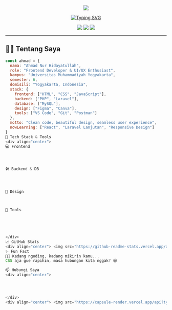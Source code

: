 <div align="center">
  <img src="https://capsule-render.vercel.app/api?type=waving&color=gradient&customColorList=0,2,2,5,30&height=300&section=header&text=Ahmad%20Nur%20Hidayatullah&fontSize=50&fontColor=ffffff&animation=fadeIn&fontAlignY=30&desc=Frontend%20Developer%20%26%20UI/UX%20Enthusiast&descAlignY=60&descAlign=50" />
</div>

<div align="center">
  
[![Typing SVG](https://readme-typing-svg.demolab.com?font=Fira+Code&weight=500&size=22&pause=1000&color=00D9FF&center=true&vCenter=true&width=750&lines=🚀+Building+Amazing+Web+Experiences;💻+Frontend+Developer+%26+UI%2FUX+Designer;🎨+Crafting+Clean+User+Interfaces;🌱+Always+Learning+Something+New)](https://git.io/typing-svg)

</div>

<div align="center">
  <img src="https://komarev.com/ghpvc/?username=AhmadNurHidayatullah&color=00d9ff&style=for-the-badge&label=Profile+Views" />
  <img src="https://img.shields.io/github/followers/AhmadNurHidayatullah?color=00d9ff&style=for-the-badge&label=Followers" />
  <img src="https://img.shields.io/github/stars/AhmadNurHidayatullah?color=00d9ff&style=for-the-badge&label=Stars" />
</div>

---

## 🧑‍💻 Tentang Saya

```javascript
const ahmad = {
  nama: "Ahmad Nur Hidayatullah",
  role: "Frontend Developer & UI/UX Enthusiast",
  kampus: "Universitas Muhammadiyah Yogyakarta",
  semester: 6,
  domisili: "Yogyakarta, Indonesia",
  stack: {
    frontend: ["HTML", "CSS", "JavaScript"],
    backend: ["PHP", "Laravel"],
    database: ["MySQL"],
    design: ["Figma", "Canva"],
    tools: ["VS Code", "Git", "Postman"]
  },
  motto: "Clean code, beautiful design, seamless user experience",
  nowLearning: ["React", "Laravel Lanjutan", "Responsive Design"]
}
🧰 Tech Stack & Tools
<div align="center">
💻 Frontend




🛠️ Backend & DB




🎨 Design



🧰 Tools





</div>
📈 GitHub Stats
<div align="center"> <img src="https://github-readme-stats.vercel.app/api?username=AhmadNurHidayatullah&show_icons=true&theme=tokyonight&hide_border=true" width="48%" /> <img src="https://github-readme-stats.vercel.app/api/top-langs/?username=AhmadNurHidayatullah&layout=compact&theme=tokyonight&hide_border=true" width="48%" /> </div> <div align="center"> <img src="https://github-readme-streak-stats.herokuapp.com?user=AhmadNurHidayatullah&theme=tokyonight&hide_border=true" /> </div>
✨ Fun Fact
👨‍💻 Kadang ngoding, kadang mikirin kamu...
CSS aja gue rapihin, masa hubungan kita nggak? 😆

📫 Hubungi Saya
<div align="center">




</div>
<div align="center"> <img src="https://capsule-render.vercel.app/api?type=waving&color=gradient&customColorList=0,2,2,5,30&height=120&section=footer&animation=fadeIn" /> </div> ```
